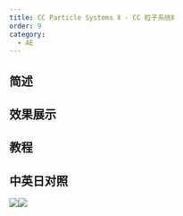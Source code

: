 ```yaml
---
title: CC Particle Systems Ⅱ - CC 粒子系统Ⅱ
order: 9
category:
  - AE
---
```


## 简述

## 效果展示

## 教程

## 中英日对照

![](https://mir.yuelili.com/wp-content/uploads/user/AE/effects/AE-Effects-Simulation-CC_Particle_Systems_Ⅱ.png)![](https://mir.yuelili.com/wp-content/uploads/user/AE/effects/AE-Effects-Simulation-CC_Particle_Systems_Ⅱ_cn.png)
